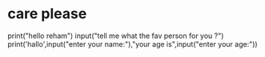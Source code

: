 # care please
print("hello reham")
input("tell me what the fav person for you ?")
print('hallo',input("enter your name:"),"your age is",input("enter your age:"))
